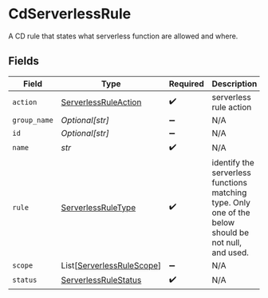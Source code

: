 # CdServerlessRule

A CD rule that states what serverless function are allowed and where.


## Fields

| Field                                                                                                 | Type                                                                                                  | Required                                                                                              | Description                                                                                           |
| ----------------------------------------------------------------------------------------------------- | ----------------------------------------------------------------------------------------------------- | ----------------------------------------------------------------------------------------------------- | ----------------------------------------------------------------------------------------------------- |
| `action`                                                                                              | [ServerlessRuleAction](../../models/shared/serverlessruleaction.md)                                   | :heavy_check_mark:                                                                                    | serverless rule action                                                                                |
| `group_name`                                                                                          | *Optional[str]*                                                                                       | :heavy_minus_sign:                                                                                    | N/A                                                                                                   |
| `id`                                                                                                  | *Optional[str]*                                                                                       | :heavy_minus_sign:                                                                                    | N/A                                                                                                   |
| `name`                                                                                                | *str*                                                                                                 | :heavy_check_mark:                                                                                    | N/A                                                                                                   |
| `rule`                                                                                                | [ServerlessRuleType](../../models/shared/serverlessruletype.md)                                       | :heavy_check_mark:                                                                                    | identify the serverless functions matching type. Only one of the below should be not null, and  used. |
| `scope`                                                                                               | List[[ServerlessRuleScope](../../models/shared/serverlessrulescope.md)]                               | :heavy_minus_sign:                                                                                    | N/A                                                                                                   |
| `status`                                                                                              | [ServerlessRuleStatus](../../models/shared/serverlessrulestatus.md)                                   | :heavy_check_mark:                                                                                    | N/A                                                                                                   |